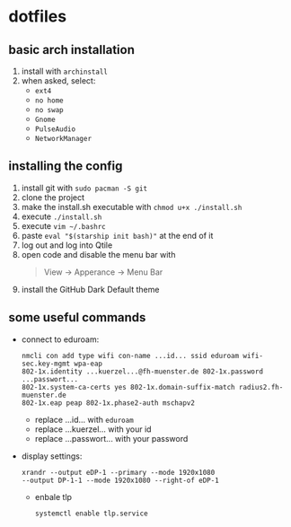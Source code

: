 
# dotfiles

## basic arch installation
1. install with `archinstall`
2. when asked, select:
    - `ext4`
    - `no home`
    - `no swap`
    - `Gnome`
    - `PulseAudio`
    - `NetworkManager`

## installing the config
1. install git with `sudo pacman -S git`
2. clone the project
3. make the install.sh executable with `chmod u+x ./install.sh`
4. execute `./install.sh`
5. execute `vim ~/.bashrc`
6. paste `eval "$(starship init bash)"` at the end of it
7. log out and log into Qtile
8. open code and disable the menu bar with
    > View -> Apperance -> Menu Bar
9. install the GitHub Dark Default theme

## some useful commands
- connect to eduroam:
    ```
    nmcli con add type wifi con-name ...id... ssid eduroam wifi-sec.key-mgmt wpa-eap
    802-1x.identity ...kuerzel...@fh-muenster.de 802-1x.password ...passwort...
    802-1x.system-ca-certs yes 802-1x.domain-suffix-match radius2.fh-muenster.de
    802-1x.eap peap 802-1x.phase2-auth mschapv2
    ```
    - replace ...id... with `eduroam`
    - replace ...kuerzel... with your id
    - replace ...passwort... with your password
    
- display settings:
    ```
    xrandr --output eDP-1 --primary --mode 1920x1080
    --output DP-1-1 --mode 1920x1080 --right-of eDP-1
    ```

  - enbale tlp
    ```
    systemctl enable tlp.service
    ```

